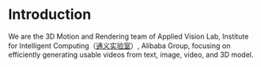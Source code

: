 # Introduction
We are the 3D Motion and Rendering team of Applied Vision Lab, Institute for Intelligent Computing（[通义实验室](https://tongyi.aliyun.com/)）, Alibaba Group, focusing on efficiently generating usable videos from text, image, video, and 3D model.
